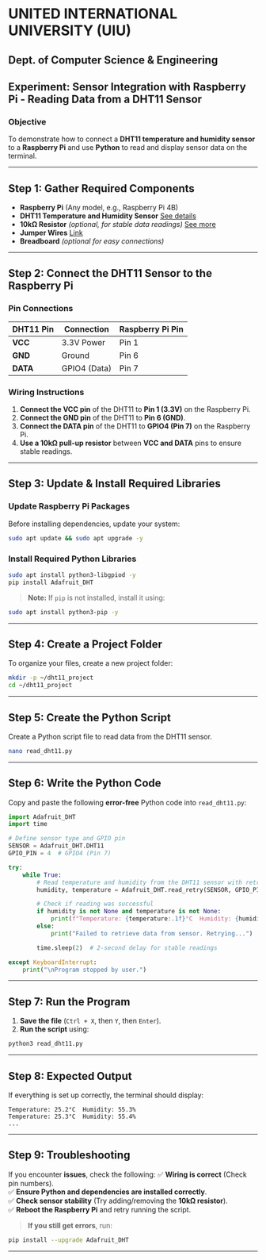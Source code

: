 # **UNITED INTERNATIONAL UNIVERSITY (UIU)**
## **Dept. of Computer Science & Engineering**
## **Experiment: Sensor Integration with Raspberry Pi - Reading Data from a DHT11 Sensor**

### **Objective**  
To demonstrate how to connect a **DHT11 temperature and humidity sensor** to a **Raspberry Pi** and use **Python** to read and display sensor data on the terminal.

---

## **Step 1: Gather Required Components**
- **Raspberry Pi** (Any model, e.g., Raspberry Pi 4B)
- **DHT11 Temperature and Humidity Sensor** [See details](https://nerdshed.com.ng/product/dht11-temperature-humidity-sensor-module/)
- **10kΩ Resistor** *(optional, for stable data readings)* [See more](https://www.ic-components.com/blog/understanding-10k-ohm-resistor-color-code-and-application.jsp)
- **Jumper Wires** [Link](https://images.app.goo.gl/XiQQWwA9xu7B6DGs5)
- **Breadboard** *(optional for easy connections)*

---

## **Step 2: Connect the DHT11 Sensor to the Raspberry Pi**

### **Pin Connections**
| **DHT11 Pin** | **Connection**    | **Raspberry Pi Pin** |
|--------------|-----------------|------------------|
| **VCC**      | 3.3V Power       | Pin 1           |
| **GND**      | Ground           | Pin 6           |
| **DATA**     | GPIO4 (Data)      | Pin 7           |

### **Wiring Instructions**
1. **Connect the VCC pin** of the DHT11 to **Pin 1 (3.3V)** on the Raspberry Pi.
2. **Connect the GND pin** of the DHT11 to **Pin 6 (GND)**.
3. **Connect the DATA pin** of the DHT11 to **GPIO4 (Pin 7)** on the Raspberry Pi.
4. **Use a 10kΩ pull-up resistor** between **VCC and DATA** pins to ensure stable readings.

---

## **Step 3: Update & Install Required Libraries**

### **Update Raspberry Pi Packages**
Before installing dependencies, update your system:

```bash
sudo apt update && sudo apt upgrade -y
```

### **Install Required Python Libraries**
```bash
sudo apt install python3-libgpiod -y
pip install Adafruit_DHT
```

> **Note:** If `pip` is not installed, install it using:
```bash
sudo apt install python3-pip -y
```

---

## **Step 4: Create a Project Folder**
To organize your files, create a new project folder:

```bash
mkdir -p ~/dht11_project
cd ~/dht11_project
```

---

## **Step 5: Create the Python Script**
Create a Python script file to read data from the DHT11 sensor.

```bash
nano read_dht11.py
```

---

## **Step 6: Write the Python Code**
Copy and paste the following **error-free** Python code into `read_dht11.py`:

```python
import Adafruit_DHT
import time  

# Define sensor type and GPIO pin
SENSOR = Adafruit_DHT.DHT11
GPIO_PIN = 4  # GPIO4 (Pin 7)

try:
    while True:
        # Read temperature and humidity from the DHT11 sensor with retries
        humidity, temperature = Adafruit_DHT.read_retry(SENSOR, GPIO_PIN)

        # Check if reading was successful
        if humidity is not None and temperature is not None:
            print(f"Temperature: {temperature:.1f}°C  Humidity: {humidity:.1f}%")
        else:
            print("Failed to retrieve data from sensor. Retrying...")

        time.sleep(2)  # 2-second delay for stable readings

except KeyboardInterrupt:
    print("\nProgram stopped by user.")
```

---

## **Step 7: Run the Program**
1. **Save the file** (`Ctrl + X`, then `Y`, then `Enter`).
2. **Run the script** using:

```bash
python3 read_dht11.py
```

---

## **Step 8: Expected Output**
If everything is set up correctly, the terminal should display:

```
Temperature: 25.2°C  Humidity: 55.3%
Temperature: 25.3°C  Humidity: 55.4%
...
```

---

## **Step 9: Troubleshooting**
If you encounter **issues**, check the following:
✅ **Wiring is correct** (Check pin numbers).  
✅ **Ensure Python and dependencies are installed correctly**.  
✅ **Check sensor stability** (Try adding/removing the **10kΩ resistor**).  
✅ **Reboot the Raspberry Pi** and retry running the script.  

> **If you still get errors**, run:
```bash
pip install --upgrade Adafruit_DHT
```

---
